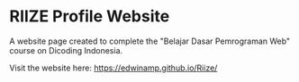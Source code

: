 # RIIZE Profile Website
A website page created to complete the "Belajar Dasar Pemrograman Web" course on Dicoding Indonesia.

Visit the website here:
https://edwinamp.github.io/Riize/
